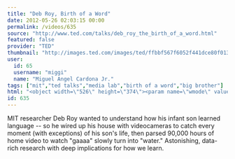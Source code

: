 ```yaml
---
title: "Deb Roy, Birth of a Word"
date: 2012-05-26 02:03:15 00:00
permalink: /videos/635
source: "http://www.ted.com/talks/deb_roy_the_birth_of_a_word.html"
featured: false
provider: "TED"
thumbnail: "http://images.ted.com/images/ted/ffbbf567f6052f441dce80f013b08135ba54052e_389x292.jpg"
user:
  id: 65
  username: "miggi"
  name: "Miguel Angel Cardona Jr."
tags: ["mit","ted talks","media lab","birth of a word","big brother"]
html: "<object width=\"526\" height=\"374\"><param name=\"wmode\" value=\"transparent\"><param name=\"movie\" value=\"http://video.ted.com/assets/player/swf/EmbedPlayer.swf\"><param name=\"allowFullScreen\" value=\"true\"><param name=\"allowScriptAccess\" value=\"always\"><param name=\"wmode\" value=\"transparent\"><param name=\"bgColor\" value=\"#ffffff\"><param name=\"flashvars\" value=\"vh=288&amp;ap=0&amp;vu=http://download.ted.com/talks/DebRoy_2011-320k.mp4&amp;su=http://images.ted.com/images/ted/tedindex/embed-posters/DebRoy-2011.embed_thumbnail.jpg&amp;vw=512\"><embed src=\"http://video.ted.com/assets/player/swf/EmbedPlayer.swf\" pluginspace=\"http://www.macromedia.com/go/getflashplayer\" type=\"application/x-shockwave-flash\" wmode=\"transparent\" bgcolor=\"#ffffff\" width=\"526\" height=\"374\" allowfullscreen=\"true\" allowscriptaccess=\"always\" flashvars=\"vh=288&amp;ap=0&amp;vu=http://download.ted.com/talks/DebRoy_2011-320k.mp4&amp;su=http://images.ted.com/images/ted/tedindex/embed-posters/DebRoy-2011.embed_thumbnail.jpg&amp;vw=512\"></embed></object>"
id: 635
---
```


MIT researcher Deb Roy wanted to understand how his infant son learned language -- so he wired up his house with videocameras to catch every moment (with exceptions) of his son's life, then parsed 90,000 hours of home video to watch "gaaaa" slowly turn into "water." Astonishing, data-rich research with deep implications for how we learn.